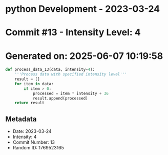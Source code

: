 ﻿# python Development - 2023-03-24
# Commit #13 - Intensity Level: 4
# Generated on: 2025-06-07 10:19:58
```python
def process_data_13(data, intensity=4):
    '''Process data with specified intensity level'''
    result = []
    for item in data:
        if item > 0:
            processed = item * intensity + 36
            result.append(processed)
    return result
```
## Metadata
- Date: 2023-03-24
- Intensity: 4
- Commit Number: 13
- Random ID: 1769523165
